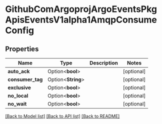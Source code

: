 # GithubComArgoprojArgoEventsPkgApisEventsV1alpha1AmqpConsumeConfig

## Properties

Name | Type | Description | Notes
------------ | ------------- | ------------- | -------------
**auto_ack** | Option<**bool**> |  | [optional]
**consumer_tag** | Option<**String**> |  | [optional]
**exclusive** | Option<**bool**> |  | [optional]
**no_local** | Option<**bool**> |  | [optional]
**no_wait** | Option<**bool**> |  | [optional]

[[Back to Model list]](../README.md#documentation-for-models) [[Back to API list]](../README.md#documentation-for-api-endpoints) [[Back to README]](../README.md)



